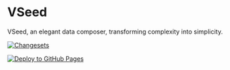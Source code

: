 # VSeed

VSeed, an elegant data composer, transforming complexity into simplicity.

[![Changesets](https://github.com/VisActor/VSeed/actions/workflows/changesets.yml/badge.svg)](https://github.com/VisActor/VSeed/actions/workflows/changesets.yml)

[![Deploy to GitHub Pages](https://github.com/VisActor/VSeed/actions/workflows/deploy.yml/badge.svg)](https://github.com/VisActor/VSeed/actions/workflows/deploy.yml)
